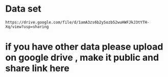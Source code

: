 # Data set

    https://drive.google.com/file/d/1amA3zs6b2ySozb52wuHWFJkJ3tYTH-Xq/view?usp=sharing

# if you have other data please upload on google drive , make it public and share link here
